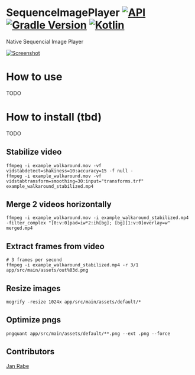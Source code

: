 # SequenceImagePlayer [![API](https://img.shields.io/badge/API-15%2B-brightgreen.svg?style=flat)](https://android-arsenal.com/api?level=15) [![Gradle Version](https://img.shields.io/badge/gradle-4.8.1-green.svg)](https://docs.gradle.org/current/release-notes)  [![Kotlin](https://img.shields.io/badge/kotlin-1.2.51-green.svg)](https://kotlinlang.org/)  

Native Sequencial Image Player

[![Screenshot](https://git.exozet.com/mobile-de/POC/android-walkthroug-player/blob/master/demo.gif)](https://git.exozet.com/mobile-de/POC/android-walkthroug-player/blob/master/demo.gif)

# How to use

TODO
     
# How to install (tbd)

TODO

## Stabilize video

    ffmpeg -i example_walkaround.mov -vf vidstabdetect=shakiness=10:accuracy=15 -f null -
    ffmpeg -i example_walkaround.mov -vf vidstabtransform=smoothing=30:input="transforms.trf" example_walkaround_stabilized.mp4
    
## Merge 2 videos horizontally

    ffmpeg -i example_walkaround.mov -i example_walkaround_stabilized.mp4 -filter_complex "[0:v:0]pad=iw*2:ih[bg]; [bg][1:v:0]overlay=w" merged.mp4
    
## Extract frames from video

    # 3 frames per second
    ffmpeg -i example_walkaround_stabilized.mp4 -r 3/1 app/src/main/assets/out%03d.png

## Resize images 

    mogrify -resize 1024x app/src/main/assets/default/*
    
## Optimize pngs

    pngquant app/src/main/assets/default/**.png --ext .png --force

## Contributors

[Jan Rabe](jan.rabe@exozet.com)